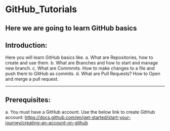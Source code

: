 # GitHub_Tutorials
Here we are going to learn GitHub basics
-------------
Introduction:
-------------
Here you will learn GitHub basics like. 
  a. What are Repositories, how to create and use them.
  b. What are Branches and how to start and manage new branch. 
  c. What are Commmits. How to make changes to a file and push them to GitHub as commits.
  d. What are Pull Requests? How to Open and merge a pull request.

-------------
Prerequisites:
--------------
a. You must have a GitHub account. Use the below link to create GitHub account:
https://docs.github.com/en/get-started/start-your-journey/creating-an-account-on-github
